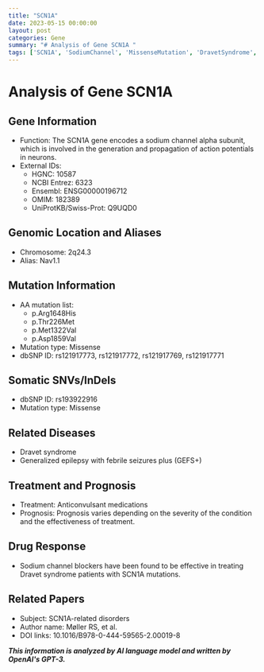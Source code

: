 ```yaml
---
title: "SCN1A"
date: 2023-05-15 00:00:00
layout: post
categories: Gene
summary: "# Analysis of Gene SCN1A "
tags: ['SCN1A', 'SodiumChannel', 'MissenseMutation', 'DravetSyndrome', 'Anticonvulsant', 'DrugResponse', 'NeurologicalDisorders', 'GeneticInformationAnalysis']
---
```


# Analysis of Gene SCN1A 

## Gene Information 
- Function: The SCN1A gene encodes a sodium channel alpha subunit, which is involved in the generation and propagation of action potentials in neurons.
- External IDs: 
    - HGNC: 10587
    - NCBI Entrez: 6323
    - Ensembl: ENSG00000196712
    - OMIM: 182389
    - UniProtKB/Swiss-Prot: Q9UQD0

## Genomic Location and Aliases 
- Chromosome: 2q24.3
- Alias: Nav1.1

## Mutation Information 
- AA mutation list: 
    - p.Arg1648His
    - p.Thr226Met
    - p.Met1322Val
    - p.Asp1859Val
- Mutation type: Missense
- dbSNP ID: rs121917773, rs121917772, rs121917769, rs121917771 

## Somatic SNVs/InDels 
- dbSNP ID: rs193922916
- Mutation type: Missense

## Related Diseases 
- Dravet syndrome
- Generalized epilepsy with febrile seizures plus (GEFS+)

## Treatment and Prognosis 
- Treatment: Anticonvulsant medications
- Prognosis: Prognosis varies depending on the severity of the condition and the effectiveness of treatment.

## Drug Response 
- Sodium channel blockers have been found to be effective in treating Dravet syndrome patients with SCN1A mutations.

## Related Papers 
- Subject: SCN1A-related disorders
- Author name: Møller RS, et al.
- DOI links: 10.1016/B978-0-444-59565-2.00019-8

**_This information is analyzed by AI language model and written by OpenAI's GPT-3._**